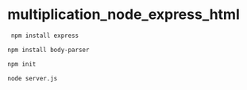 # multiplication_node_express_html

```bash
 npm install express
 ```
  ```bash
  npm install body-parser
  ```
  ```bash
  npm init
  ```
  ```bash
  node server.js
  ```
